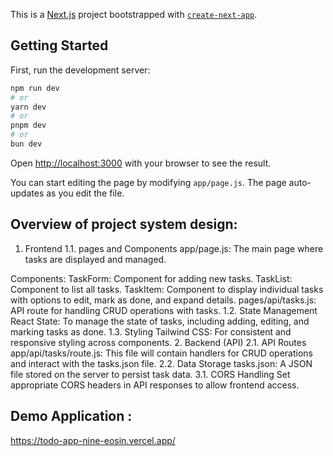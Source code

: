 This is a [Next.js](https://nextjs.org/) project bootstrapped with [`create-next-app`](https://github.com/vercel/next.js/tree/canary/packages/create-next-app).

## Getting Started

First, run the development server:

```bash
npm run dev
# or
yarn dev
# or
pnpm dev
# or
bun dev
```

Open [http://localhost:3000](http://localhost:3000) with your browser to see the result.

You can start editing the page by modifying `app/page.js`. The page auto-updates as you edit the file.

## Overview of project system design:
1. Frontend
1.1. pages and Components
app/page.js: The main page where tasks are displayed and managed.

Components:
TaskForm: Component for adding new tasks.
TaskList: Component to list all tasks.
TaskItem: Component to display individual tasks with options to edit, mark as done, and expand details.
pages/api/tasks.js: API route for handling CRUD operations with tasks.
1.2. State Management
React State: To manage the state of tasks, including adding, editing, and marking tasks as done.
1.3. Styling
Tailwind CSS: For consistent and responsive styling across components.
2. Backend (API)
2.1. API Routes
app/api/tasks/route.js: This file will contain handlers for CRUD operations and interact with the tasks.json file.
2.2. Data Storage
tasks.json: A JSON file stored on the server to persist task data.
3.1. CORS Handling
Set appropriate CORS headers in API responses to allow frontend access.


## Demo Application : 
https://todo-app-nine-eosin.vercel.app/




